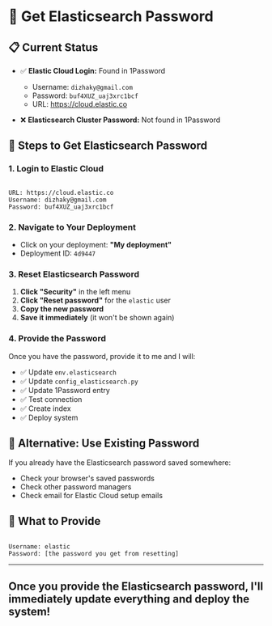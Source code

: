 # 🔐 Get Elasticsearch Password

## 📋 **Current Status**

- ✅ **Elastic Cloud Login:** Found in 1Password

  - Username: `dizhaky@gmail.com`
  - Password: `buf4XUZ_uaj3xrc1bcf`
  - URL: https://cloud.elastic.co

- ❌ **Elasticsearch Cluster Password:** Not found in 1Password

## 🚀 **Steps to Get Elasticsearch Password**

### **1. Login to Elastic Cloud**

```

URL: https://cloud.elastic.co
Username: dizhaky@gmail.com
Password: buf4XUZ_uaj3xrc1bcf

```

### **2. Navigate to Your Deployment**

- Click on your deployment: **"My deployment"**
- Deployment ID: `4d9447`

### **3. Reset Elasticsearch Password**

1. **Click "Security"** in the left menu
2. **Click "Reset password"** for the `elastic` user
3. **Copy the new password**
4. **Save it immediately** (it won't be shown again)

### **4. Provide the Password**

Once you have the password, provide it to me and I will:

- ✅ Update `env.elasticsearch`
- ✅ Update `config_elasticsearch.py`
- ✅ Update 1Password entry
- ✅ Test connection
- ✅ Create index
- ✅ Deploy system

## 🔧 **Alternative: Use Existing Password**

If you already have the Elasticsearch password saved somewhere:

- Check your browser's saved passwords
- Check other password managers
- Check email for Elastic Cloud setup emails

## 📝 **What to Provide**

```

Username: elastic
Password: [the password you get from resetting]

```

---

## Once you provide the Elasticsearch password, I'll immediately update everything and deploy the system!
